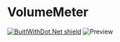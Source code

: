 # VolumeMeter
[![BuitlWithDot.Net shield](https://builtwithdot.net/project/67/volume-meter/badge)](https://builtwithdot.net/project/67/volume-meter)
![Preview](https://images.weserv.nl/?url=https://fluxmatix-public-assets.s3.amazonaws.com/builtwithdotnet/project%20images/volume-visualizer-2.jpg&w=800)
